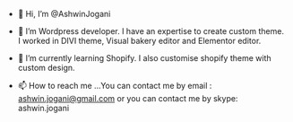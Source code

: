 - 👋 Hi, I’m @AshwinJogani
- 👀 I’m Wordpress developer. I have an expertise to create custom theme. I worked in DIVI theme, Visual bakery editor and Elementor editor.
- 🌱 I’m currently learning Shopify. I also customise shopify theme with custom design.

- 📫 How to reach me ...You can contact me by email : ashwin.jogani@gmail.com or you can contact me by skype: ashwin.jogani

<!---
AshwinJogani/AshwinJogani is a ✨ special ✨ repository because its `README.md` (this file) appears on your GitHub profile.
You can click the Preview link to take a look at your changes.
--->
